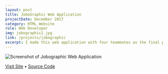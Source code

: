 ```yaml
---
layout: post
title: JoboGraphic Web Application
projectDate: December 2017
category: HTML Website
role: Web Developer
img: jobographic2.jpg
link: /projects/jobographic
excerpt: I made this web application with four teammates as the final project for our Advanced Web Design Technologies course. Use it to discover and get directions to jobs and companies. It uses four APIs, Javascript, jQuery, AJAX, and PHP. My responsibilities included the Google Maps Embed API, the Github Jobs API, styling, and debugging. The Google Autocomplete API may not work on the current host of this website.
---
```


<img src="https://lizlorena.com/img/jobographic2.jpg" class="img-fluid" alt="Screenshot of Jobographic Web Application">

<p class="caption"><a href="http://jobographic.lizlorena.com" target="_blank">Visit Site</a> • <a href="https://github.com/lizberberena/jobographic" target="_blank">Source Code</a></p>
